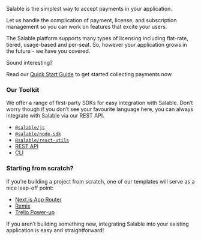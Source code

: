 Salable is the simplest way to accept payments in your application.

Let us handle the complication of payment, license, and subscription management so you can work on features that excite your users.

The Salable platform supports many types of licensing including flat-rate, tiered, usage-based and per-seat. So, however your application grows in the future - we have you covered.

Sound interesting?

Read our [Quick Start Guide](https://docs.salable.app/docs/quick-start-guide) to get started collecting payments now.

### Our Toolkit

We offer a range of first-party SDKs for easy integration with Salable. Don’t worry though if you don’t see your favourite language here, you can always integrate with Salable via our REST API.

- [`@salable/js`](https://github.com/salable/js)
- [`@salable/node-sdk`](https://docs.salable.app/node-sdk/node-sdk-latest/overview)
- [`@salable/react-utils`](https://github.com/salable/react-utils)
- [REST API](https://docs.salable.app/api)
- [CLI](https://docs.salable.app/cli/cli-latest/getting-started)

### Starting from scratch?

If you’re building a project from scratch, one of our templates will serve as a nice leap-off point:

- [Next.js App Router](https://github.com/Salable/nextjs-with-salable)
- [Remix](https://github.com/salable/remix-salable-stack)
- [Trello Power-up](https://github.com/Salable/salable-trello-js)

If you aren’t building something new, integrating Salable into your existing application is easy and straightforward!

